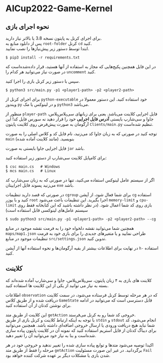 # AICup2022-Game-Kernel

## نحوه اجرای بازی

برای اجرای کرنل به پایتون نسخه 3.8 یا بالاتر نیاز دارید.  
پس از دانلود منابع به `root-folder` کرنل `cd` کنید.  
ابتدا توسط دستور زیر پیش‌نیازها را نصب نمایید.

```
$ pip3 install -r requirements.txt
```

در این فایل همچنین پکیج‌هایی که مجاز به استفاده از آنها هستید، قرار داده‌شده‌است که در صورت نیاز می‌توانید هر کدام را `uncomment` کنید.

سپس با دستور زیر کرنل بازی را اجرا کنید.

```
$ python3 src/main.py -p1 <player1-path> -p2 <player2-path>
```

برای اجرای کرنل از `python-executable` خود استفاده کنید. این دستور معمولا در ویندوز `py` و در لینوکس یا مک `python3` می‌باشد.

منظور از `player-path` فایل اجرایی کلاینت می‌باشد. یعنی برای زبانهای سی‌پلاس‌پلاس، جاوا و سی‌شارپ بایستی **آدرس فایل اجرایی** خود را قرار دهید نه سورس فایل کد! این آرگومان به صورت پیش‌فرض روی کلاینت پایتون `Clients/main.py` تنظیم شده‌است.

توجه کنید در صورتی که به زبان جاوا کد می‌زنید، نام فایل کد و کلاس اصلی را به صورت `main` بنویسید. (مانند کلاینت آماده شده)

فایل اجرایی جاوا بایستی به صورت `jar` باشد.

برای کامپایل کلاینت سی‌شارپ از دستور زیر استفاده کنید:

```
$ csc main.cs   # Windows
$ mcs main.cs   # Linux
```

اگر از سیستم عامل لینوکس استفاده می‌کنید، تنها در صورتی که به زبان سی‌شارپ کد می‌زنید پسوند فایل اجراییتان `exe` باشد.

در صورتی که قصد دارید تنظیمات `cgroup` برای شما فعال شود، از آپشن `cg` استفاده کنید و با یوزر `root` اجرا بگیرید.
این تنظیمات باعث می‌شود `memory-limit` و `cpu-limit` بازی روی کد شما اعمال شود.
(در نظر داشته باشید که این کتابخانه فقط روی سیستم عامل‌های لینوکسی قابل استفاده است)

```
$ sudo python3 src/main.py -p1 <player1-path> -p2 <player2-path> --cg
```

همچنین شما می‌توانید نقشه دلخواه خود را به فرمت نقشه موجود در منابع `maps/map1.json` طراحی نمایید و یا متغیرهای جدیدی را برای بازی خود به فرمت تنظیمات موجود در منابع `src/settings.json` تدوین کنید.

در نهایت برای اطلاعات بیشتر از بقیه آرگومان‌ها و نحوه استفاده آنها از آپشن `h-` استفاده کنید.

## کلاینت

کلاینت های بازی به ۴ زبان پایتون، سی‌پلاس‌پلاس، جاوا و سی‌شارپ آماده شده‌اند که بسته به نیاز می توانید از یکی از این کلاینت ها استفاده کنید.

اطلاعات `observation` که در هر مرحله توسط کرنل فرستاده می‌شود، در سمت کلاینت دریافت شده و از طریق کلاس `GameState` قابل دسترسی است که می‌توانید در ادامه برای نوشتن کدتان از آن استفاده کنید.

این کلاینت از طریق متد `getAction` خروجی کد شما رو به کرنل می‌فرستد.  
 با توجه به اینکه ارتباط کلاینت و کرنل بازی از طریق `stdin` و `stdout` انجام می‌شود، کد شما نباید هیچ دریافت ورودی یا ارسال خروجی اضافه‌ای داشته باشد. همچنین می‌توانید برای دیباگ کدتان از فایل استریم استفاده کنید که نمونه آن در کلاینت پایتون پیاده سازی شده‌است و بنا به نیاز خود می‌توانید آن را تغییر دهید.

اکیدا توصیه می‌شود متدها و توابع پیاده سازی شده را تغییر ندهید و خروجی خود در هر مرحله را فقط از طریق متد `getAction` برگردانید. در غیر این صورت مسئولیت `Fail` شدن بازی یا مشکلات دیگر بر عهده شرکت کننده خواهد بود.
